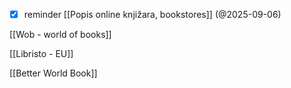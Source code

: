 
- [x] reminder [[Popis online knjižara, bookstores]] (@2025-09-06)

[[Wob - world of books]]

[[Libristo - EU]]

[[Better World Book]]
